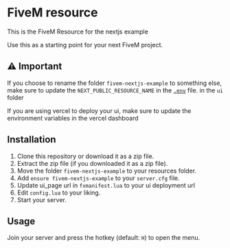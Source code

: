 # FiveM resource

This is the FiveM Resource for the nextjs example

Use this as a starting point for your next FiveM project.

## ⚠️ Important

If you choose to rename the folder `fivem-nextjs-example` to something else, make sure to update the `NEXT_PUBLIC_RESOURCE_NAME` in the [`.env`](/ui/.env) file. in the `ui` folder

If you are using vercel to deploy your ui, make sure to update the environment variables in the vercel dashboard

## Installation

1. Clone this repository or download it as a zip file.
2. Extract the zip file (if you downloaded it as a zip file).
3. Move the folder `fivem-nextjs-example` to your resources folder.
4. Add `ensure fivem-nextjs-example` to your `server.cfg` file.
5. Update ui_page url in `fxmanifest.lua` to your ui deployment url
6. Edit `config.lua` to your liking.
7. Start your server.

## Usage

Join your server and press the hotkey (default: `H`) to open the menu.
